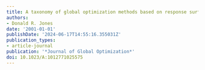 ```yaml
---
title: A taxonomy of global optimization methods based on response surfaces
authors:
- Donald R. Jones
date: '2001-01-01'
publishDate: '2024-06-17T14:55:16.355031Z'
publication_types:
- article-journal
publication: '*Journal of Global Optimization*'
doi: 10.1023/A:1012771025575
---
```

